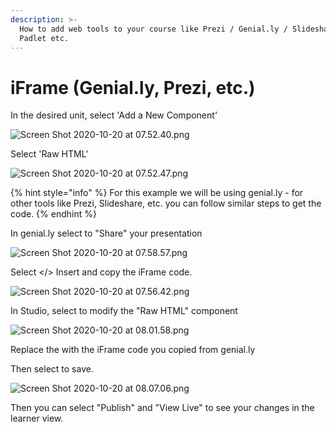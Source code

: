 ```yaml
---
description: >-
  How to add web tools to your course like Prezi / Genial.ly / Slideshare /
  Padlet etc.
---
```


# iFrame (Genial.ly, Prezi, etc.)

In the desired unit, select 'Add a New Component'

![Screen Shot 2020-10-20 at 07.52.40.png](https://mail.google.com/mail/u/0?ui=2\&ik=4948faea61\&attid=0.2\&permmsgid=msg-a:r6263866708457259715\&th=17544a09e0a859fb\&view=fimg\&sz=s0-l75-ft\&attbid=ANGjdJ-5T9b6Fx1GwGapjKyjvBm0ajfCtXWXof4-ZGczSbdCW3NiqfG723-e43K1vexXTiNXG2Vh-jTI124sJhGe0uJV4EKaAxqusOjpYA3JVcPSz8v9NRftqCRMojo\&disp=emb\&realattid=ii\_kghk3ace1)

Select 'Raw HTML'

![Screen Shot 2020-10-20 at 07.52.47.png](https://mail.google.com/mail/u/0?ui=2\&ik=4948faea61\&attid=0.1\&permmsgid=msg-a:r6263866708457259715\&th=17544a09e0a859fb\&view=fimg\&sz=s0-l75-ft\&attbid=ANGjdJ9NjgANQSjJyAUQuDCUECdNai9m2\_7NZV-BlFy9Eel8eH0xjur5F\_ISpajfumJidbEa-tndsMlAwFoejl-c9JoZjLsTvcYugrGTKJjLokTXlUZIGgJoTjDaG50\&disp=emb\&realattid=ii\_kghk2n040)

{% hint style="info" %}
For this example we will be using genial.ly - for other tools like Prezi, Slideshare, etc. you can follow similar steps to get the code.
{% endhint %}

In genial.ly select to "Share" your presentation

![Screen Shot 2020-10-20 at 07.58.57.png](https://mail.google.com/mail/u/0?ui=2\&ik=4948faea61\&attid=0.3\&permmsgid=msg-a:r6263866708457259715\&th=17544a09e0a859fb\&view=fimg\&sz=s0-l75-ft\&attbid=ANGjdJ\_g6ahaf4WvJDM-n4divYyNA7TgNMc4AFzPLZvcG0WT\_-e\_vuw-9IyLXVDcT0d0GtoNAr66joVQ4E-l\_zxYUR6giPiPuNS-YRfpL-uk7II-VcPqdrFWxGfRV8U\&disp=emb\&realattid=ii\_kghk5g6k2)

Select \</> Insert and copy the iFrame code.

![Screen Shot 2020-10-20 at 07.56.42.png](https://mail.google.com/mail/u/0?ui=2\&ik=4948faea61\&attid=0.4\&permmsgid=msg-a:r6263866708457259715\&th=17544a09e0a859fb\&view=fimg\&sz=s0-l75-ft\&attbid=ANGjdJ\_zo2NFrx-0sHo8kw8OzN9lnfW0OYtceb\_c2yQCfaCxvan7Jurmy0EKI0oqcvLBAdac9xw4yFBLuTOVd\_0akqlgUTDtdfz8pMbNN6uSeCkJzzuJtzygzRpcf5M\&disp=emb\&realattid=ii\_kghk7uzk4)

In Studio, select to modify the "Raw HTML" component

![Screen Shot 2020-10-20 at 08.01.58.png](https://mail.google.com/mail/u/0?ui=2\&ik=4948faea61\&attid=0.5\&permmsgid=msg-a:r6263866708457259715\&th=17544a09e0a859fb\&view=fimg\&sz=s0-l75-ft\&attbid=ANGjdJ8agLKKy2g6k6fJmNiR1U9FA-xMjmoDtdtviupM4yWthl3vpJufAXw1oJ\_-dVA67AZVLzMuRs22V5OPN2pdo34d17rDyjCKGMkc\_M66b64XllSH7lg5BDrGwvU\&disp=emb\&realattid=ii\_kghk8phg5)

Replace the  with the iFrame code you copied from genial.ly

Then select to save.

![Screen Shot 2020-10-20 at 08.07.06.png](https://mail.google.com/mail/u/0?ui=2\&ik=4948faea61\&attid=0.6\&permmsgid=msg-a:r6263866708457259715\&th=17544a09e0a859fb\&view=fimg\&sz=s0-l75-ft\&attbid=ANGjdJ8fBuFjLuUHXQx6RMK4W7UWMpkToWYEYQg-MReMyOXX5f5IjUvoE49EFQAx4THebaqeNaCfm3Jhwg-3G9HQtA-8YCIA25QH7JEIt0FT13JX8Eez0OlwYgaHx8I\&disp=emb\&realattid=ii\_kghkfavv6)

Then you can select "Publish" and "View Live" to see your changes in the learner view.

